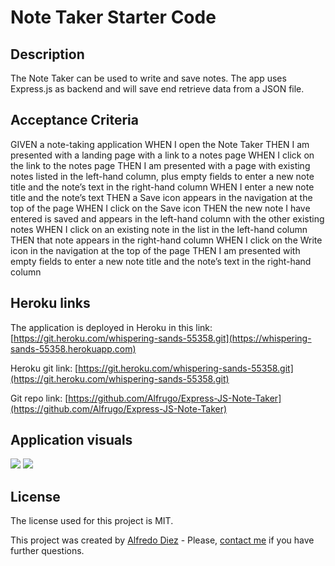 # Note Taker Starter Code

## Description

The Note Taker can be used to write and save notes. The app uses Express.js as backend and will save end retrieve data from a JSON file. 

## Acceptance Criteria

GIVEN a note-taking application
WHEN I open the Note Taker
THEN I am presented with a landing page with a link to a notes page
WHEN I click on the link to the notes page
THEN I am presented with a page with existing notes listed in the left-hand column, plus empty fields to enter a new note title and the note’s text in the right-hand column
WHEN I enter a new note title and the note’s text
THEN a Save icon appears in the navigation at the top of the page
WHEN I click on the Save icon
THEN the new note I have entered is saved and appears in the left-hand column with the other existing notes
WHEN I click on an existing note in the list in the left-hand column
THEN that note appears in the right-hand column
WHEN I click on the Write icon in the navigation at the top of the page
THEN I am presented with empty fields to enter a new note title and the note’s text in the right-hand column

## Heroku links

The application is deployed in Heroku in this link: [https://git.heroku.com/whispering-sands-55358.git](https://whispering-sands-55358.herokuapp.com)

Heroku git link: [https://git.heroku.com/whispering-sands-55358.git](https://git.heroku.com/whispering-sands-55358.git)

Git repo link: [https://github.com/Alfrugo/Express-JS-Note-Taker](https://github.com/Alfrugo/Express-JS-Note-Taker)


## Application visuals

<img src="https://user-images.githubusercontent.com/36056407/151667651-956a8ee1-7917-497d-b1fb-d669098c3d81.png">

<img src="https://user-images.githubusercontent.com/36056407/151667653-d1f0ef34-1e45-4f8b-b886-83f3000d638c.png"> 


## License
The license used for this project is MIT.

This project was created by [Alfredo Diez](https://alfredo-diez.com)  - Please, [contact me](mailto:diez_alfredo@hotmail.com) if you have further questions. 

